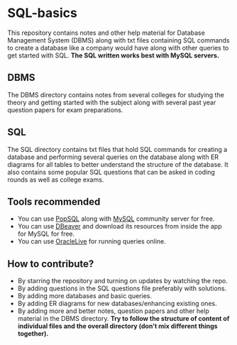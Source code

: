 # SQL-basics

This repository contains notes and other help material for Database Management System (DBMS) along with txt files containing SQL commands to create a database like a company would have along with other queries to get started with SQL.
**The SQL written works best with MySQL servers.**

## DBMS

The DBMS directory contains notes from several colleges for studying the theory and getting started with the subject along with several past year question papers for exam preparations.

## SQL

The SQL directory contains txt files that hold SQL commands for creating a database and performing several queries on the database along with ER diagrams for all tables to better understand the structure of the database. It also contains some popular SQL questions that can be asked in coding rounds as well as college exams.

## Tools recommended

- You can use [PopSQL](https://popsql.com/) along with [MySQL](https://dev.mysql.com/downloads/mysql/) community server for free.
- You can use [DBeaver](https://dbeaver.io/) and download its resources from inside the app for MySQL for free.
- You can use [OracleLive](https://livesql.oracle.com/apex/f?p=590:1000) for running queries online.

## How to contribute?

- By starring the repository and turning on updates by watching the repo.
- By adding questions in the SQL questions file preferably with solutions.
- By adding more databases and basic queries.
- By adding ER diagrams for new databases/enhancing existing ones.
- By adding more and better notes, question papers and other help material in the DBMS directory.
  **Try to follow the structure of content of individual files and the overall directory (don't mix different things together).**
